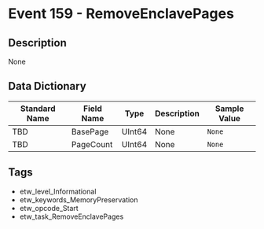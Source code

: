 # Event 159 - RemoveEnclavePages

## Description
None

## Data Dictionary
|Standard Name|Field Name|Type|Description|Sample Value|
|---|---|---|---|---|
|TBD|BasePage|UInt64|None|`None`|
|TBD|PageCount|UInt64|None|`None`|

## Tags
* etw_level_Informational
* etw_keywords_MemoryPreservation
* etw_opcode_Start
* etw_task_RemoveEnclavePages